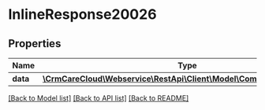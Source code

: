 # InlineResponse20026

## Properties
Name | Type | Description | Notes
------------ | ------------- | ------------- | -------------
**data** | [**\CrmCareCloud\Webservice\RestApi\Client\Model\CommunicationChannel**](CommunicationChannel.md) |  | [optional] 

[[Back to Model list]](../../README.md#documentation-for-models) [[Back to API list]](../../README.md#documentation-for-api-endpoints) [[Back to README]](../../README.md)

